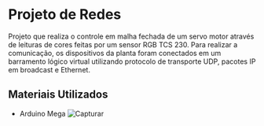# Projeto de Redes
Projeto que realiza o controle em malha fechada de um servo motor através de leituras de cores feitas por um sensor RGB TCS 230. Para realizar a comunicação, os dispositivos da planta foram conectados em um barramento lógico virtual utilizando protocolo de transporte UDP, pacotes IP em broadcast e Ethernet.
## Materiais Utilizados
  - Arduino Mega 
    ![Capturar](https://user-images.githubusercontent.com/97804927/155144845-809fa950-8638-434a-8b82-aa4d068c321a.JPG)



